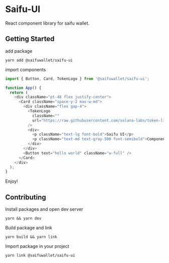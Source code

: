 # Saifu-UI

React component library for saifu wallet.

## Getting Started

add package

```
yarn add @saifuwallet/saifu-ui
```

import components

```ts
import { Button, Card, TokenLogo } from '@saifuwallet/saifu-ui';

function App() {
  return (
    <div className="pt-48 flex justify-center">
      <Card className="space-y-2 max-w-md">
        <div className="flex gap-4">
          <TokenLogo
            className=""
            url="https://raw.githubusercontent.com/solana-labs/token-list/main/assets/mainnet/So11111111111111111111111111111111111111112/logo.png"
          />
          <div>
            <p className="text-lg font-bold">Saifu UI</p>
            <p className="text-md text-gray-500 font-semibold">Components shared accross the UI</p>
          </div>
        </div>
        <Button text="hello world" className="w-full" />
      </Card>
    </div>
  );
}
```

Enjoy!

## Contributing

Install packages and open dev server

```
yarn && yarn dev
```

Build package and link

```
yarn build && yarn link
```

Import package in your project

```
yarn link @saifuwallet/saifu-ui
```
